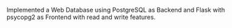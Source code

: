 Implemented a Web Database using PostgreSQL as Backend and  Flask with psycopg2 as Frontend with read and write features.
